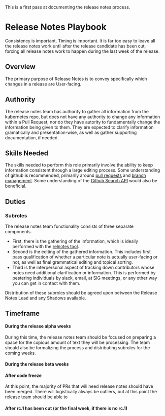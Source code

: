 This is a first pass at documenting the release notes process.

# Release Notes Playbook

Consistency is important.  Timing is important.  It is far too easy to leave all the release notes work until after the release candidate has been cut, forcing all release notes work to happen during the last week of the release.

## Overview

The primary purpose of Release Notes is to convey specifically which changes in a release are User-facing.

## Authority

The release notes team has authority to gather all information from the kubernetes repo, but does not have any authority to change any information within a Pull Request, nor do they have autority to fundamentally change the information being given to them.  They are expected to clarify information gramatically and presentation-wise, as well as gather supporting documentation, if needed.

## Skills Needed

The skills needed to perform this role primarily involve the ability to keep information consistent through a large editing process.  Some understanding of github is recommended, primarily around [pull requests](https://help.github.com/articles/about-pull-requests/) and [branch management](https://help.github.com/articles/managing-branches-in-your-repository/).  Some understanding of the [Github Search API](https://developer.github.com/v3/search/) would also be beneficial.

## Duties

### Subroles
The release notes team functionality consists of three separate components.  
* First, there is the gathering of the information, which is ideally performed with the [relnotes tool](https://github.com/kubernetes/release/tree/master/toolbox/relnotes).
* Second is the editing of the gathered information.  This includes first pass qualification of whether a particular note is actually user-facing or not, as well as final grammatical editing and topical sorting.
* Third is the interpersonal aspect of tracking down contributors whose notes need additional clarification or information.  This is performed by pestering individuals by slack, email, at SIG meetings, or any other way you can get in contact with them.

Distribution of these subroles should be agreed upon between the Release Notes Lead and any Shadows available.

## Timeframe

#### During the release alpha weeks

During this time, the release notes team should be focused on preparing a space for the copious amount of text they will be processing.  The team should also be formalizing the process and distributing subroles for the coming weeks.

#### During the release beta weeks

#### After code freeze

At this point, the majority of PRs that will need release notes should have been merged.  There will logistically always be outliers, but at this point the release team should be able to 

#### After rc.1 has been cut (or the final week, if there is no rc.1)

